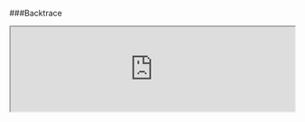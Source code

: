 ###Backtrace
<iframe width="100%" onload="resizeIframe(this)" src="http://127.0.0.1:8888/php-error-report-log-3">
Screenshot needed
</iframe>